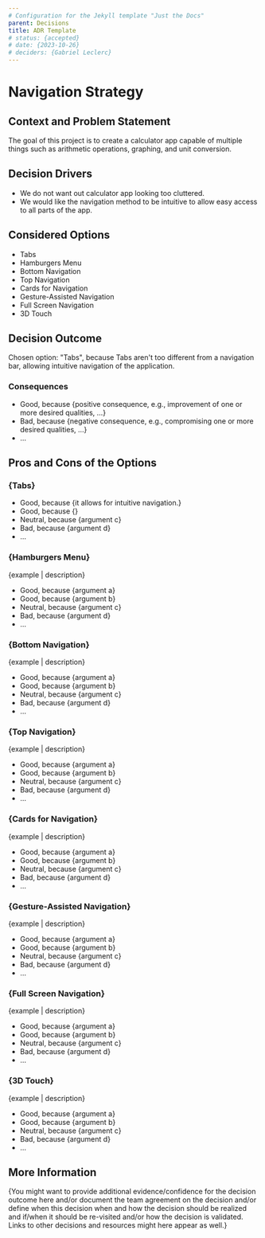 ```yaml
---
# Configuration for the Jekyll template "Just the Docs"
parent: Decisions
title: ADR Template
# status: {accepted}
# date: {2023-10-26}
# deciders: {Gabriel Leclerc}
---
```


# Navigation Strategy

## Context and Problem Statement

The goal of this project is to create a calculator app capable of multiple things such as arithmetic operations, graphing, and unit conversion.

## Decision Drivers

- We do not want out calculator app looking too cluttered.
- We would like the navigation method to be intuitive to allow easy access to all parts of the app.

## Considered Options

- Tabs
- Hamburgers Menu
- Bottom Navigation
- Top Navigation
- Cards for Navigation
- Gesture-Assisted Navigation
- Full Screen Navigation
- 3D Touch

## Decision Outcome

Chosen option: "Tabs", because Tabs aren't too different from a navigation bar, allowing intuitive navigation of the application.

### Consequences

- Good, because {positive consequence, e.g., improvement of one or more desired qualities, …}
- Bad, because {negative consequence, e.g., compromising one or more desired qualities, …}
- … <!-- numbers of consequences can vary -->

## Pros and Cons of the Options

### {Tabs}

- Good, because {it allows for intuitive navigation.}
- Good, because {}
- Neutral, because {argument c}
- Bad, because {argument d}
- …

### {Hamburgers Menu}

{example | description}

- Good, because {argument a}
- Good, because {argument b}
- Neutral, because {argument c}
- Bad, because {argument d}
- … <!-- numbers of pros and cons can vary -->

### {Bottom Navigation}

{example | description}

- Good, because {argument a}
- Good, because {argument b}
- Neutral, because {argument c}
- Bad, because {argument d}
- …

### {Top Navigation}

{example | description}

- Good, because {argument a}
- Good, because {argument b}
- Neutral, because {argument c}
- Bad, because {argument d}
- …

### {Cards for Navigation}

{example | description}

- Good, because {argument a}
- Good, because {argument b}
- Neutral, because {argument c}
- Bad, because {argument d}
- …

### {Gesture-Assisted Navigation}

{example | description}

- Good, because {argument a}
- Good, because {argument b}
- Neutral, because {argument c}
- Bad, because {argument d}
- …

### {Full Screen Navigation}

{example | description}

- Good, because {argument a}
- Good, because {argument b}
- Neutral, because {argument c}
- Bad, because {argument d}
- …

### {3D Touch}

{example | description}

- Good, because {argument a}
- Good, because {argument b}
- Neutral, because {argument c}
- Bad, because {argument d}
- …

## More Information

{You might want to provide additional evidence/confidence for the decision outcome here and/or
document the team agreement on the decision and/or
define when this decision when and how the decision should be realized and if/when it should be re-visited and/or
how the decision is validated.
Links to other decisions and resources might here appear as well.}
